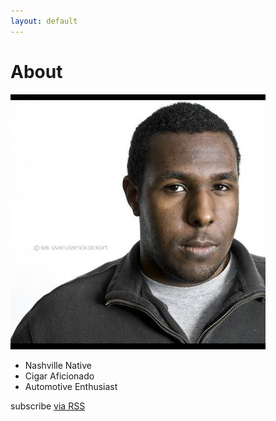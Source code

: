 ```yaml
---
layout: default
---
```

<div class="home">
  <h1 class="page-heading">About</h1>
	<div class="profile-photo">
		<img src="assets/profile-photo.jpg">
	</div>
<div>
	<section>
		<ul>
			<li>Nashville Native</li>
			<li>Cigar Aficionado</li>
			<li>Automotive Enthusiast</li>
		</ul>
</div>

 
  <p class="rss-subscribe">subscribe <a href="{{ "/feed.xml" | prepend: site.baseurl }}">via RSS</a></p>

</div>
